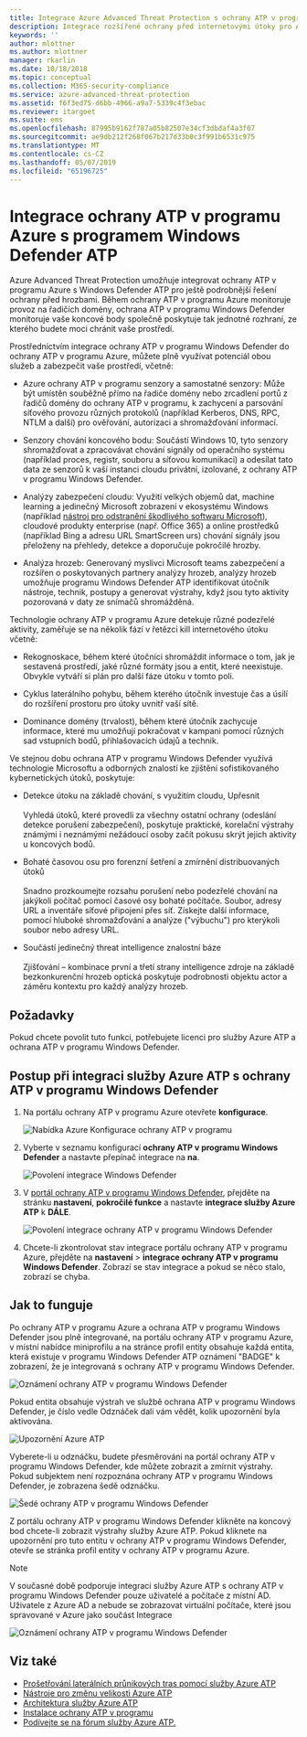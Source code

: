 ```yaml
---
title: Integrace Azure Advanced Threat Protection s ochrany ATP v programu Windows Defender | Dokumentace Microsoftu
description: Integrace rozšířené ochrany před internetovými útoky pro Azure pomocí ochrany ATP v programu Windows Defender pro úplné ohrožení rozsahu zjišťování
keywords: ''
author: mlottner
ms.author: mlottner
manager: rkarlin
ms.date: 10/18/2018
ms.topic: conceptual
ms.collection: M365-security-compliance
ms.service: azure-advanced-threat-protection
ms.assetid: f6f3ed75-d6bb-4966-a9a7-5339c4f3ebac
ms.reviewer: itargoet
ms.suite: ems
ms.openlocfilehash: 87995b9162f787a05b82507e34cf3dbdaf4a3f07
ms.sourcegitcommit: ae9db212f268f067b217d33b0c3f991b6531c975
ms.translationtype: MT
ms.contentlocale: cs-CZ
ms.lasthandoff: 05/07/2019
ms.locfileid: "65196725"
---
```

# <a name="integrate-azure-atp-with-windows-defender-atp"></a>Integrace ochrany ATP v programu Azure s programem Windows Defender ATP

Azure Advanced Threat Protection umožňuje integrovat ochrany ATP v programu Azure s Windows Defender ATP pro ještě podrobnější řešení ochrany před hrozbami. Během ochrany ATP v programu Azure monitoruje provoz na řadičích domény, ochrana ATP v programu Windows Defender monitoruje vaše koncové body společně poskytuje tak jednotné rozhraní, ze kterého budete moci chránit vaše prostředí.

Prostřednictvím integrace ochrany ATP v programu Windows Defender do ochrany ATP v programu Azure, můžete plně využívat potenciál obou služeb a zabezpečit vaše prostředí, včetně:

- Azure ochrany ATP v programu senzory a samostatné senzory: Může být umístěn souběžně přímo na řadiče domény nebo zrcadlení portů z řadičů domény do ochrany ATP v programu, k zachycení a parsování síťového provozu různých protokolů (například Kerberos, DNS, RPC, NTLM a další) pro ověřování, autorizaci a shromažďování informací. 

-   Senzory chování koncového bodu: Součástí Windows 10, tyto senzory shromažďovat a zpracovávat chování signály od operačního systému (například proces, registr, souboru a síťovou komunikaci) a odesílat tato data ze senzorů k vaší instanci cloudu privátní, izolované, z ochrany ATP v programu Windows Defender.

- Analýzy zabezpečení cloudu: Využití velkých objemů dat, machine learning a jedinečný Microsoft zobrazení v ekosystému Windows (například [nástroj pro odstranění škodlivého softwaru Microsoft](https://www.microsoft.com/download/malicious-software-removal-tool-details.aspx)), cloudové produkty enterprise (např. Office 365) a online prostředků (například Bing a adresu URL SmartScreen urs) chování signály jsou přeloženy na přehledy, detekce a doporučuje pokročilé hrozby.

- Analýza hrozeb: Generovaný myslivci Microsoft teams zabezpečení a rozšířen o poskytovaných partnery analýzy hrozeb, analýzy hrozeb umožňuje programu Windows Defender ATP identifikovat útočník nástroje, technik, postupy a generovat výstrahy, když jsou tyto aktivity pozorovaná v daty ze snímačů shromážděná.

Technologie ochrany ATP v programu Azure detekuje různé podezřelé aktivity, zaměřuje se na několik fází v řetězci kill internetového útoku včetně:

- Rekognoskace, během které útočníci shromáždit informace o tom, jak je sestavená prostředí, jaké různé formáty jsou a entit, které neexistuje. Obvykle vytváří si plán pro další fáze útoku v tomto poli.

- Cyklus laterálního pohybu, během kterého útočník investuje čas a úsilí do rozšíření prostoru pro útoky uvnitř vaší sítě.

- Dominance domény (trvalost), během které útočník zachycuje informace, které mu umožňují pokračovat v kampani pomocí různých sad vstupních bodů, přihlašovacích údajů a technik.

Ve stejnou dobu ochrana ATP v programu Windows Defender využívá technologie Microsoftu a odborných znalostí ke zjištění sofistikovaného kybernetických útoků, poskytuje:

- Detekce útoku na základě chování, s využitím cloudu, Upřesnit<br></br>Vyhledá útoků, které provedli za všechny ostatní ochrany (odeslání detekce porušení zabezpečení), poskytuje praktické, korelační výstrahy známými i neznámými nežádoucí osoby začít pokusu skrýt jejich aktivity u koncových bodů.

- Bohaté časovou osu pro forenzní šetření a zmírnění distribuovaných útoků<br></br>Snadno prozkoumejte rozsahu porušení nebo podezřelé chování na jakýkoli počítač pomocí časové osy bohaté počítače. Soubor, adresy URL a inventáře síťové připojení přes síť. Získejte další informace, pomocí hluboké shromažďování a analýze ("výbuchu") pro kterýkoli soubor nebo adresy URL.

- Součástí jedinečný threat intelligence znalostní báze<br></br>Zjišťování – kombinace první a třetí strany intelligence zdroje na základě bezkonkurenční hrozeb optická poskytuje podrobnosti objektu actor a záměru kontextu pro každý analýzy hrozeb.

## <a name="prerequisites"></a>Požadavky

Pokud chcete povolit tuto funkci, potřebujete licenci pro služby Azure ATP a ochrana ATP v programu Windows Defender. 


## <a name="how-to-integrate-azure-atp-with-windows-defender-atp"></a>Postup při integraci služby Azure ATP s ochrany ATP v programu Windows Defender

1. Na portálu ochrany ATP v programu Azure otevřete **konfigurace**. 

    ![Nabídka Azure Konfigurace ochrany ATP v programu](./media/atp-configuration-wd.png)
2. Vyberte v seznamu konfigurací **ochrany ATP v programu Windows Defender** a nastavte přepínač integrace na **na**. 

    ![Povolení integrace Windows Defender](./media/enable-integration.png)


3. V [portál ochrany ATP v programu Windows Defender](https://securitycenter.windows.com/preferences/advanced), přejděte na stránku **nastavení**, **pokročilé funkce** a nastavte **integrace služby Azure ATP** k  **DÁLE**. 

    ![Povolení integrace ochrany ATP v programu Windows Defender](./media/wd-atp-enable.png)

4. Chcete-li zkontrolovat stav integrace portálu ochrany ATP v programu Azure, přejděte na **nastavení** > **integrace ochrany ATP v programu Windows Defender**. Zobrazí se stav integrace a pokud se něco stalo, zobrazí se chyba. 

## <a name="how-it-works"></a>Jak to funguje

Po ochrany ATP v programu Azure a ochrana ATP v programu Windows Defender jsou plně integrované, na portálu ochrany ATP v programu Azure, v místní nabídce miniprofilu a na stránce profil entity obsahuje každá entita, která existuje v programu Windows Defender ATP oznámení "BADGE" k zobrazení, že je integrovaná s ochrany ATP v programu Windows Defender. 

 ![Oznámení ochrany ATP v programu Windows Defender](./media/profile-alerts-wd.png)

Pokud entita obsahuje výstrah ve službě ochrana ATP v programu Windows Defender, je číslo vedle Odznáček dali vám vědět, kolik upozornění byla aktivována.

 ![Upozornění Azure ATP](./media/atp-integrated-wd-icon-alerts.png)

Vyberete-li u odznáčku, budete přesměrováni na portál ochrany ATP v programu Windows Defender, kde můžete zobrazit a zmírnit výstrahy. Pokud subjektem není rozpoznána ochrany ATP v programu Windows Defender, je zobrazena šedě odznáčku. 

 ![Šedé ochrany ATP v programu Windows Defender](./media/wd-grey.png)

Z portálu ochrany ATP v programu Windows Defender klikněte na koncový bod chcete-li zobrazit výstrahy služby Azure ATP. Pokud kliknete na upozornění pro tuto entitu v ochrany ATP v programu Windows Defender, otevře se stránka profil entity v ochrany ATP v programu Azure. 
 
 > [!NOTE]
 > V současné době podporuje integraci služby Azure ATP s ochrany ATP v programu Windows Defender pouze uživatelé a počítače z místní AD. Uživatele z Azure AD a nebude se zobrazovat virtuální počítače, které jsou spravované v Azure jako součást Integrace 

![Oznámení ochrany ATP v programu Windows Defender](./media/wd-atp-alerts.png)


## <a name="see-also"></a>Viz také

- [Prošetřování laterálních průnikových tras pomocí služby Azure ATP](use-case-lateral-movement-path.md)
- [Nástroje pro změnu velikosti Azure ATP](http://aka.ms/aatpsizingtool)
- [Architektura služby Azure ATP](atp-architecture.md)
- [Instalace ochrany ATP v programu](install-atp-step1.md)
- [Podívejte se na fórum služby Azure ATP.](https://aka.ms/azureatpcommunity)

